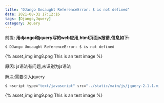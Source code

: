 ```yaml
---
title: 'DJango Uncaught ReferenceError: $ is not defined'
date: 2021-08-31 17:12:16
tags: [Django,Jquery]
category: Jquery
---
```


前提:
**用django和jquery写的web应用,html页面js报错,信息如下:**
```bash
$ DJango Uncaught ReferenceError: $ is not defined
```
{% asset_img img8.png This is an test image %}

原因: js语法有问题,未识别为js语法

解决:需要引入jquery
```bash
$ <script type="text/javascript" src="../static/main/js/jquery-2.1.1.min.js"></script> #src后面加js文件路径
```
{% asset_img img9.png This is an test image %}
